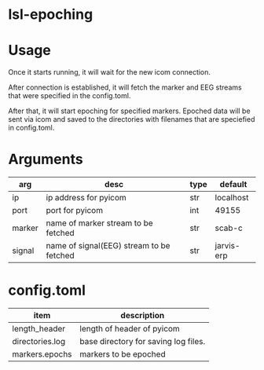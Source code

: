 # lsl-epoching

# Usage

Once it starts running, it will wait for the new icom connection.

After connection is established, it will fetch the marker and EEG streams that were specified in the config.toml.

After that, it will start epoching for specified markers. Epoched data will be sent via icom and saved to the directories with filenames that are speciefied in config.toml.

# Arguments

| arg    | desc                                     | type | default    |
| ------ | ---------------------------------------- | ---- | ---------- |
| ip     | ip address for pyicom                    | str  | localhost  |
| port   | port for pyicom                          | int  | 49155      |
| marker | name of marker stream to be fetched      | str  | scab-c     |
| signal | name of signal(EEG) stream to be fetched | str  | jarvis-erp |


# config.toml
| item | description |
| ---- | ----------- |
| length_header   | length of header of pyicom           |
| directories.log | base directory for saving log files. |
| markers.epochs  | markers to be epoched                |


